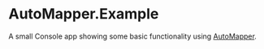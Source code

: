 AutoMapper.Example
==

A small Console app showing some basic functionality using [AutoMapper](https://automapper.org/).